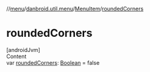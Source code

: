 //[menu](../../../index.md)/[danbroid.util.menu](../index.md)/[MenuItem](index.md)/[roundedCorners](rounded-corners.md)



# roundedCorners  
[androidJvm]  
Content  
var [roundedCorners](rounded-corners.md): [Boolean](https://kotlinlang.org/api/latest/jvm/stdlib/kotlin/-boolean/index.html) = false  



